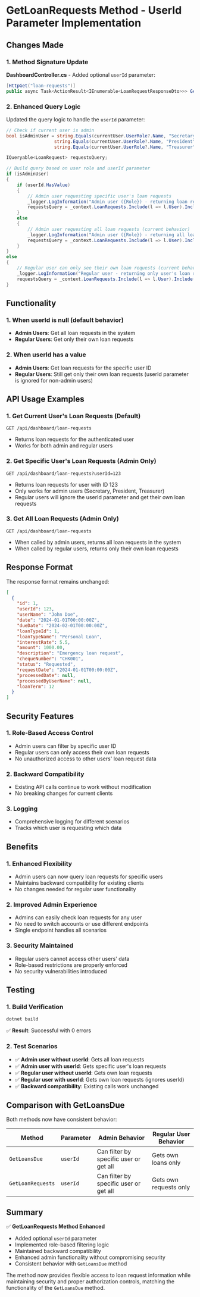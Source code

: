 # GetLoanRequests Method - UserId Parameter Implementation

## Changes Made

### 1. Method Signature Update
**DashboardController.cs** - Added optional `userId` parameter:

```csharp
[HttpGet("loan-requests")]
public async Task<ActionResult<IEnumerable<LoanRequestResponseDto>>> GetLoanRequests([FromQuery] int? userId = null)
```

### 2. Enhanced Query Logic
Updated the query logic to handle the `userId` parameter:

```csharp
// Check if current user is admin
bool isAdminUser = string.Equals(currentUser.UserRole?.Name, "Secretary", StringComparison.OrdinalIgnoreCase) ||
                  string.Equals(currentUser.UserRole?.Name, "President", StringComparison.OrdinalIgnoreCase) ||
                  string.Equals(currentUser.UserRole?.Name, "Treasurer", StringComparison.OrdinalIgnoreCase);

IQueryable<LoanRequest> requestsQuery;

// Build query based on user role and userId parameter
if (isAdminUser)
{
    if (userId.HasValue)
    {
        // Admin user requesting specific user's loan requests
        _logger.LogInformation("Admin user ({Role}) - returning loan requests for user {TargetUserId}", currentUser.UserRole?.Name, userId.Value);
        requestsQuery = _context.LoanRequests.Include(l => l.User).Include(l => l.LoanType).Where(l => l.UserId == userId.Value);
    }
    else
    {
        // Admin user requesting all loan requests (current behavior)
        _logger.LogInformation("Admin user ({Role}) - returning all loan requests", currentUser.UserRole?.Name);
        requestsQuery = _context.LoanRequests.Include(l => l.User).Include(l => l.LoanType);
    }
}
else
{
    // Regular user can only see their own loan requests (current behavior)
    _logger.LogInformation("Regular user - returning only user's loan requests. User ID: {UserId}", currentUserId);
    requestsQuery = _context.LoanRequests.Include(l => l.User).Include(l => l.LoanType).Where(l => l.UserId == currentUserId);
}
```

## Functionality

### 1. **When userId is null (default behavior)**
- **Admin Users**: Get all loan requests in the system
- **Regular Users**: Get only their own loan requests

### 2. **When userId has a value**
- **Admin Users**: Get loan requests for the specific user ID
- **Regular Users**: Still get only their own loan requests (userId parameter is ignored for non-admin users)

## API Usage Examples

### 1. **Get Current User's Loan Requests (Default)**
```http
GET /api/dashboard/loan-requests
```
- Returns loan requests for the authenticated user
- Works for both admin and regular users

### 2. **Get Specific User's Loan Requests (Admin Only)**
```http
GET /api/dashboard/loan-requests?userId=123
```
- Returns loan requests for user with ID 123
- Only works for admin users (Secretary, President, Treasurer)
- Regular users will ignore the userId parameter and get their own loan requests

### 3. **Get All Loan Requests (Admin Only)**
```http
GET /api/dashboard/loan-requests
```
- When called by admin users, returns all loan requests in the system
- When called by regular users, returns only their own loan requests

## Response Format

The response format remains unchanged:

```json
[
  {
    "id": 1,
    "userId": 123,
    "userName": "John Doe",
    "date": "2024-01-01T00:00:00Z",
    "dueDate": "2024-02-01T00:00:00Z",
    "loanTypeId": 1,
    "loanTypeName": "Personal Loan",
    "interestRate": 5.5,
    "amount": 1000.00,
    "description": "Emergency loan request",
    "chequeNumber": "CHK001",
    "status": "Requested",
    "requestDate": "2024-01-01T00:00:00Z",
    "processedDate": null,
    "processedByUserName": null,
    "loanTerm": 12
  }
]
```

## Security Features

### 1. **Role-Based Access Control**
- Admin users can filter by specific user ID
- Regular users can only access their own loan requests
- No unauthorized access to other users' loan request data

### 2. **Backward Compatibility**
- Existing API calls continue to work without modification
- No breaking changes for current clients

### 3. **Logging**
- Comprehensive logging for different scenarios
- Tracks which user is requesting which data

## Benefits

### 1. **Enhanced Flexibility**
- Admin users can now query loan requests for specific users
- Maintains backward compatibility for existing clients
- No changes needed for regular user functionality

### 2. **Improved Admin Experience**
- Admins can easily check loan requests for any user
- No need to switch accounts or use different endpoints
- Single endpoint handles all scenarios

### 3. **Security Maintained**
- Regular users cannot access other users' data
- Role-based restrictions are properly enforced
- No security vulnerabilities introduced

## Testing

### 1. Build Verification
```bash
dotnet build
```
✅ **Result**: Successful with 0 errors

### 2. Test Scenarios
- ✅ **Admin user without userId**: Gets all loan requests
- ✅ **Admin user with userId**: Gets specific user's loan requests
- ✅ **Regular user without userId**: Gets own loan requests
- ✅ **Regular user with userId**: Gets own loan requests (ignores userId)
- ✅ **Backward compatibility**: Existing calls work unchanged

## Comparison with GetLoansDue

Both methods now have consistent behavior:

| Method | Parameter | Admin Behavior | Regular User Behavior |
|--------|-----------|----------------|----------------------|
| `GetLoansDue` | `userId` | Can filter by specific user or get all | Gets own loans only |
| `GetLoanRequests` | `userId` | Can filter by specific user or get all | Gets own requests only |

## Summary

✅ **GetLoanRequests Method Enhanced**
- Added optional `userId` parameter
- Implemented role-based filtering logic
- Maintained backward compatibility
- Enhanced admin functionality without compromising security
- Consistent behavior with `GetLoansDue` method

The method now provides flexible access to loan request information while maintaining security and proper authorization controls, matching the functionality of the `GetLoansDue` method. 